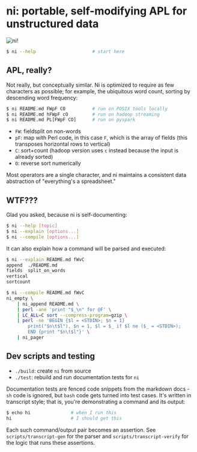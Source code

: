 # ni: portable, self-modifying APL for unstructured data
![ni!](http://spencertipping.com/ni.png)

```sh
$ ni --help                     # start here
```

## APL, really?
Not really, but conceptually similar. Ni is optimized to require as few
characters as possible; for example, the ubiquitous word count, sorting by
descending word frequency:

```sh
$ ni README.md FWpF CO          # run on POSIX tools locally
$ ni README.md hFWpF cO         # run on hadoop streaming
$ ni README.md PL[FWpF CO]      # run on pyspark
```

- `FW`: fieldsplit on non-words
- `pF`: map with Perl code, in this case `F`, which is the array of fields
  (this transposes horizontal rows to vertical)
- `C`: sort+count (hadoop version uses `c` instead because the input is already
  sorted)
- `O`: reverse sort numerically

Most operators are a single character, and ni maintains a consistent data
abstraction of "everything's a spreadsheet."

## WTF???
Glad you asked, because ni is self-documenting:

```sh
$ ni --help [topic]
$ ni --explain [options...]
$ ni --compile [options...]
```

It can also explain how a command will be parsed and executed:

```sh
$ ni --explain README.md fWvC
append	./README.md
fields	split_on_words
vertical
sortcount

$ ni --compile README.md fWvC
ni_empty \
	| ni_append README.md \
	| perl -ane 'print "$_\n" for @F' \
	| LC_ALL=C sort --compress-program=gzip \
	| perl -ne 'BEGIN {$l = <STDIN>; $n = 1}
		print("$n\t$l"), $n = 1, $l = $_ if $l ne ($_ = <STDIN>);
		END {print "$n\t$l"}' \
	| ni_pager
```

## Dev scripts and testing
- `./build`: create `ni` from source
- `./test`: rebuild and run documentation tests for `ni`

Documentation tests are fenced code snippets from the markdown docs - `sh` code
is ignored, but `bash` code gets turned into test cases. It's written in
transcript style; that is, you're demonstrating a command and its output:

```sh
$ echo hi               # when I run this
hi                      # I should get this
```

Each such command/output pair becomes an assertion. See
`scripts/transcript-gen` for the parser and `scripts/transcript-verify` for the
logic that runs these assertions.
